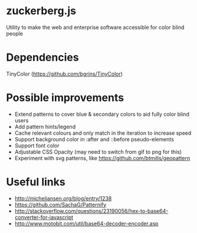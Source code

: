 # zuckerberg.js
Utility to make the web and enterprise software accessible for color blind people

# Dependencies 
TinyColor (https://github.com/bgrins/TinyColor)

# Possible improvements
- Extend patterns to cover blue & secondary colors to aid fully color blind users
- Add pattern hints/legend
- Cache relevant colours and only match in the iteration to increase speed
- Support background color in :after and ::before pseudo-elements
- Support font color
- Adjustable CSS Opacity (may need to switch from gif to png for this)
- Experiment with svg patterns, like https://github.com/btmills/geopattern

# Useful links
- http://micheljansen.org/blog/entry/1238
- https://github.com/SachaG/Patternify
- http://stackoverflow.com/questions/23190056/hex-to-base64-converter-for-javascript
- http://www.motobit.com/util/base64-decoder-encoder.asp
